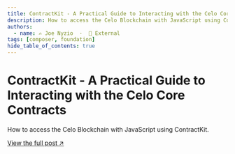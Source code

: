 ```yaml
---
title: ContractKit - A Practical Guide to Interacting with the Celo Core Contracts
description: How to access the Celo Blockchain with JavaScript using ContractKit.
authors:
  - name: ✍️ Joe Nyzio  ·  🔗 External
tags: [composer, foundation]
hide_table_of_contents: true
---
```


# ContractKit - A Practical Guide to Interacting with the Celo Core Contracts

How to access the Celo Blockchain with JavaScript using ContractKit.

[View the full post ↗️](https://medium.com/celodevelopers/contractkit-a-practical-guide-to-interacting-with-the-celo-core-contracts-ea49541975c)

<!--truncate-->
